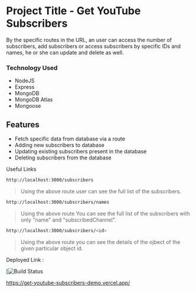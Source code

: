 # Project Title - Get YouTube Subscribers

By the specific routes in the URL, an user can access the number of subscribers, add subscribers or access subscribers by specific IDs and names, he or she can update and delete as well.

### Technology Used
- NodeJS
- Express
- MongoDB
- MongoDB Atlas
- Mongoose

## Features

- Fetch specific data from database via a route
- Adding new subscribers to database
- Updating existing subscribers present in the database
- Deleting subscribers from the database



Useful Links

```sh
http://localhost:3000/subscribers
```
> Using the above route user can see the full list of the subscribers.

```sh
http://localhost:3000/subscribers/names
```
> Using the above route You can see the full list of the subscribers with only "name" and "subscribedChannel".

```sh
http://localhost:3000/subscribers/<id>
```
> Using the above route you can see the details of the ojbect of the given particular object id.


Deployed Link :

[![Build Status](https://get-youtube-subscribers-demo.vercel.app/)

https://get-youtube-subscribers-demo.vercel.app/
